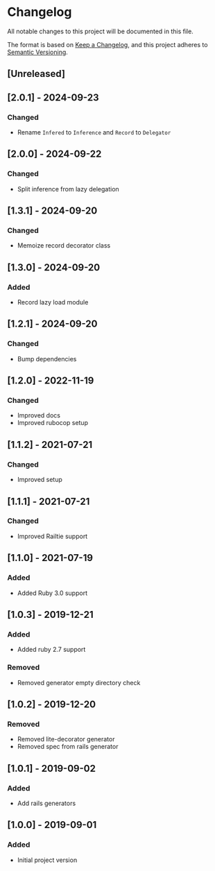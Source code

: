 # Changelog
All notable changes to this project will be documented in this file.

The format is based on [Keep a Changelog](https://keepachangelog.com/en/1.0.0/),
and this project adheres to [Semantic Versioning](https://semver.org/spec/v2.0.0.html).

## [Unreleased]

## [2.0.1] - 2024-09-23
### Changed
- Rename `Infered` to `Inference` and `Record` to `Delegator`

## [2.0.0] - 2024-09-22
### Changed
- Split inference from lazy delegation

## [1.3.1] - 2024-09-20
### Changed
- Memoize record decorator class

## [1.3.0] - 2024-09-20
### Added
- Record lazy load module

## [1.2.1] - 2024-09-20
### Changed
- Bump dependencies

## [1.2.0] - 2022-11-19
### Changed
- Improved docs
- Improved rubocop setup

## [1.1.2] - 2021-07-21
### Changed
- Improved setup

## [1.1.1] - 2021-07-21
### Changed
- Improved Railtie support

## [1.1.0] - 2021-07-19
### Added
- Added Ruby 3.0 support

## [1.0.3] - 2019-12-21
### Added
- Added ruby 2.7 support
### Removed
- Removed generator empty directory check

## [1.0.2] - 2019-12-20
### Removed
- Removed lite-decorator generator
- Removed spec from rails generator

## [1.0.1] - 2019-09-02
### Added
- Add rails generators

## [1.0.0] - 2019-09-01
### Added
- Initial project version
